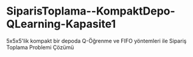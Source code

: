 # SiparisToplama--KompaktDepo-QLearning-Kapasite1
5x5x5'lik  kompakt bir depoda Q-Öğrenme ve FIFO yöntemleri ile Sipariş Toplama Problemi Çözümü
